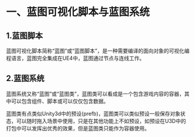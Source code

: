 # 一、蓝图可视化脚本与蓝图系统

## 1.蓝图脚本

蓝图可视化脚本简称“蓝图”或“蓝图脚本”，是一种需要编译的面向对象的可视化编程语言，蓝图完全集成在UE4中，蓝图通过节点与连线工作。

## 2.蓝图系统

蓝图系统又称“蓝图”或“蓝图类”，蓝图类可以看成是一个包含游戏内容的容器，其中可以包含组件、脚本或可以仅仅包含数据。

蓝图类有点类似Unity3d中的预设(prefb)，蓝图类可以类似预设一般保存对象状态，可以随时拖入场景中使用，只是在其他功能上不如预设，如预设在U3D中的打包中可以发挥出优秀的效果，但是蓝图类只能作为容器使用。